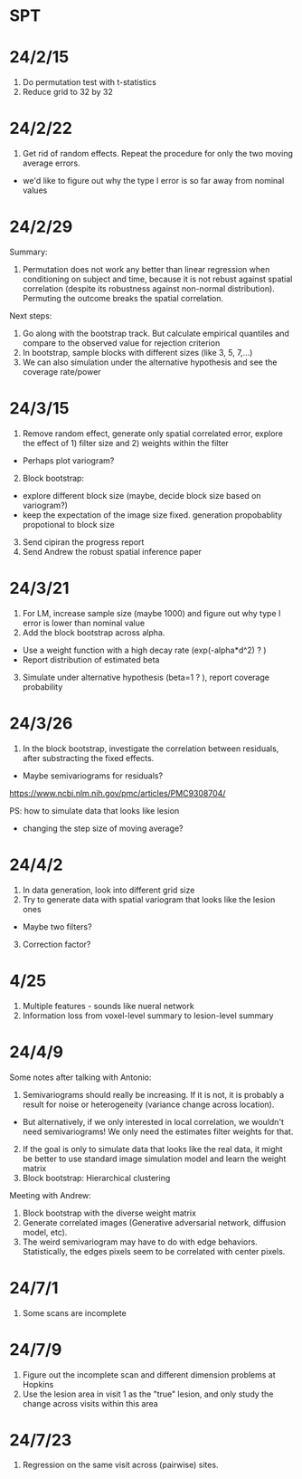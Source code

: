 # SPT

# 24/2/15
1. Do permutation test with t-statistics
2. Reduce grid to 32 by 32

# 24/2/22
1. Get rid of random effects. Repeat the procedure for only the two moving average errors.
- we'd like to figure out why the type I error is so far away from nominal values

# 24/2/29
Summary:
1. Permutation does not work any better than linear regression when conditioning on subject and time, because it is not rebust against spatial correlation (despite its robustness against non-normal distribution). Permuting the outcome breaks the spatial correlation.

Next steps:
1. Go along with the bootstrap track. But calculate empirical quantiles and compare to the observed value for rejection criterion
2. In bootstrap, sample blocks with different sizes (like 3, 5, 7,...)
3. We can also simulation under the alternative hypothesis and see the coverage rate/power

# 24/3/15
1. Remove random effect, generate only spatial correlated error, explore the effect of 1) filter size and 2) weights within the filter
- Perhaps plot variogram? 
2. Block bootstrap:
- explore different block size (maybe, decide block size based on variogram?)
- keep the expectation of the image size fixed. generation propobablity propotional to block size
3. Send cipiran the progress report
4. Send Andrew the robust spatial inference paper

# 24/3/21
1. For LM, increase sample size (maybe 1000) and figure out why type I error is lower than nominal value
2. Add the block bootstrap across alpha. 
- Use a weight function with a high decay rate (exp(-alpha*d^2) ? )
- Report distribution of estimated beta
3. Simulate under alternative hypothesis (beta=1 ? ), report coverage probability

# 24/3/26
1. In the block bootstrap, investigate the correlation between residuals, after substracting the fixed effects.
- Maybe semivariograms for residuals? 

https://www.ncbi.nlm.nih.gov/pmc/articles/PMC9308704/

PS: how to simulate data that looks like lesion
- changing the step size of moving average? 

# 24/4/2
1. In data generation, look into different grid size
2. Try to generate data with spatial variogram that looks like the lesion ones
- Maybe two filters?
3. Correction factor? 


# 4/25
1. Multiple features - sounds like nueral network
2. Information loss from voxel-level summary to lesion-level summary

# 24/4/9
Some notes after talking with Antonio: 

1. Semivariograms should really be increasing. If it is not, it is probably a result for noise or heterogeneity (variance change across location).
- But alternatively, if we only interested in local correlation, we wouldn't need semivariograms! We only need the estimates filter weights for that. 
2. If the goal is only to simulate data that looks like the real data, it might be better to use standard image simulation model and learn the weight matrix
2. Block bootstrap: Hierarchical clustering


Meeting with Andrew:

1. Block bootstrap with the diverse weight matrix
2. Generate correlated images (Generative adversarial network, diffusion model, etc). 
3. The weird semivariogram may have to do with edge behaviors. Statistically, the edges pixels seem to be correlated with center pixels. 


# 24/7/1
1. Some scans are incomplete

# 24/7/9
1. Figure out the incomplete scan and different dimension problems at Hopkins
2. Use the lesion area in visit 1 as the "true" lesion, and only study the change across visits within this area

# 24/7/23
1. Regression on the same visit across (pairwise) sites.

